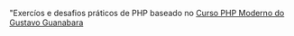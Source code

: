 "Exercíos e desafios práticos de PHP baseado no <a href="https://www.cursoemvideo.com/curso/curso-de-php-moderno-modulo-01/"> Curso PHP Moderno do Gustavo Guanabara
